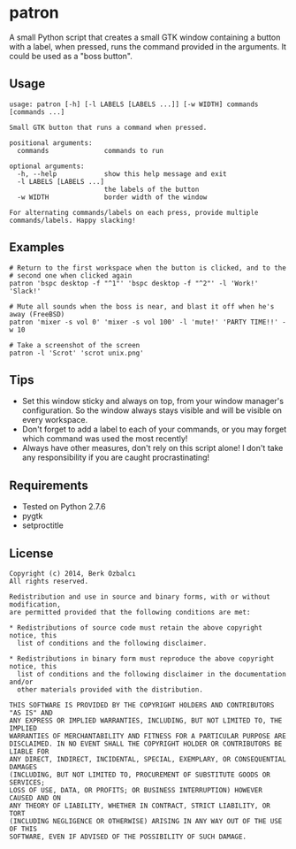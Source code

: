 patron
======

A small Python script that creates a small GTK window containing a button with a label, when pressed, runs the command provided in the arguments. It could be used as a "boss button".

Usage
-----

    usage: patron [-h] [-l LABELS [LABELS ...]] [-w WIDTH] commands [commands ...]
    
    Small GTK button that runs a command when pressed.
    
    positional arguments:
      commands              commands to run
    
    optional arguments:
      -h, --help            show this help message and exit
      -l LABELS [LABELS ...]
                            the labels of the button
      -w WIDTH              border width of the window
    
    For alternating commands/labels on each press, provide multiple
    commands/labels. Happy slacking!

Examples
--------

    # Return to the first workspace when the button is clicked, and to the
    # second one when clicked again
    patron 'bspc desktop -f "^1"' 'bspc desktop -f "^2"' -l 'Work!' 'Slack!'
    
    # Mute all sounds when the boss is near, and blast it off when he's away (FreeBSD)
    patron 'mixer -s vol 0' 'mixer -s vol 100' -l 'mute!' 'PARTY TIME!!' -w 10 
   
    # Take a screenshot of the screen
    patron -l 'Scrot' 'scrot unix.png'

Tips
----

* Set this window sticky and always on top, from your window manager's configuration. So the window always stays visible and will be visible on every workspace.
* Don't forget to add a label to each of your commands, or you may forget which command was used the most recently!
* Always have other measures, don't rely on this script alone! I don't take any responsibility if you are caught procrastinating!

Requirements
------------
* Tested on Python 2.7.6
* pygtk
* setproctitle

License
-------

    Copyright (c) 2014, Berk Özbalcı
    All rights reserved.
    
    Redistribution and use in source and binary forms, with or without modification,
    are permitted provided that the following conditions are met:
    
    * Redistributions of source code must retain the above copyright notice, this
      list of conditions and the following disclaimer.
    
    * Redistributions in binary form must reproduce the above copyright notice, this
      list of conditions and the following disclaimer in the documentation and/or
      other materials provided with the distribution.
    
    THIS SOFTWARE IS PROVIDED BY THE COPYRIGHT HOLDERS AND CONTRIBUTORS "AS IS" AND
    ANY EXPRESS OR IMPLIED WARRANTIES, INCLUDING, BUT NOT LIMITED TO, THE IMPLIED
    WARRANTIES OF MERCHANTABILITY AND FITNESS FOR A PARTICULAR PURPOSE ARE
    DISCLAIMED. IN NO EVENT SHALL THE COPYRIGHT HOLDER OR CONTRIBUTORS BE LIABLE FOR
    ANY DIRECT, INDIRECT, INCIDENTAL, SPECIAL, EXEMPLARY, OR CONSEQUENTIAL DAMAGES
    (INCLUDING, BUT NOT LIMITED TO, PROCUREMENT OF SUBSTITUTE GOODS OR SERVICES;
    LOSS OF USE, DATA, OR PROFITS; OR BUSINESS INTERRUPTION) HOWEVER CAUSED AND ON
    ANY THEORY OF LIABILITY, WHETHER IN CONTRACT, STRICT LIABILITY, OR TORT
    (INCLUDING NEGLIGENCE OR OTHERWISE) ARISING IN ANY WAY OUT OF THE USE OF THIS
    SOFTWARE, EVEN IF ADVISED OF THE POSSIBILITY OF SUCH DAMAGE.

